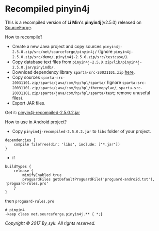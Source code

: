 # Recompiled pinyin4j


This is a recompiled version of **Li Min**'s **pinyin4j**(v2.5.0) released on [SourceForge](https://sourceforge.net/projects/pinyin4j/).

How to recompile?
+ Create a new Java project and copy sources `pinyin4j-2.5.0.zip/src/net/sourceforge/pinyin4j/` (Ignore `pinyin4j-2.5.0.zip/src/demo/`, `pinyin4j-2.5.0.zip/src/testcase/`).
+ Copy database text files from `pinyin4j-2.5.0.zip/lib/pinyin4j-2.5.0.jar/pinyindb/`.
+ Download dependency library `sparta-src-20031101.zip` [here](http://sparta-xml.sourceforge.net/).
+ Copy sources `sparta-src-20031101.zip/sparta/java/com/hp/hpl/sparta/` (Ignore `sparta-src-20031101.zip/sparta/java/com/hp/hpl/thermopylae/`, `sparta-src-20031101.zip/sparta/java/com/hp/hpl/sparta/test`; remove unuseful files).
+ Export JAR files.

Get it: [pinyin4j-recompiled-2.5.0.2.jar](out/pinyin4j-recompiled-2.5.0.2.jar)

How to use in Android project?
+ Copy `pinyin4j-recompiled-2.5.0.2.jar` to `libs` folder of your project.
```
dependencies {
    compile fileTree(dir: 'libs', include: ['*.jar'])
}
```
+ if
```
buildTypes {
    release {
        minifyEnabled true
        proguardFiles getDefaultProguardFile('proguard-android.txt'), 'proguard-rules.pro'
    }
}
```
then `proguard-rules.pro`
```
# pinyin4
-keep class net.sourceforge.pinyin4j.** { *;}
```


*Copyright &#169; 2017 By_syk. All rights reserved.*
